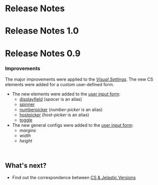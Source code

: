 # Release Notes

# Release Notes 1.0

# Release Notes 0.9

### Improvements                 

The major improvements were applied to the <a href="/1.2/creating-manifest/visual-settings/" target="blank"><em>Visual Settings</em></a>. The new CS elements were added for a custom user-defined form.                       

- The new elements were added to the <a href="/1.2/creating-manifest/visual-settings/" target="blank">user input form</a>:               
    - <a href="/1.2/creating-manifest/visual-settings/#displayfield" target="blank">displayfield</a> (*spacer* is an alias)                   
    - <a href="/1.2/creating-manifest/visual-settings/#spinner" target="blank">spinner</a>               
    - <a href="/1.2/creating-manifest/visual-settings/#numberpicker" target="blank">numberpicker</a> (*number-picker* is an alias)                    
    - <a href="/1.2/creating-manifest/visual-settings/#hostpicker" target="blank">hostpicker</a> (*host-picker* is an alias)                
    - <a href="/1.2/creating-manifest/visual-settings/#toggle" target="blank">toggle</a>                      
- The new general configs were added to the <a href="/1.2/creating-manifest/visual-settings/" target="blank">user input form</a>:                                   
    - *margins*
    - *width*
    - *height*

<br>
<h2> What's next?</h2>    

- Find out the correspondence between <a href="/jelastic-cs-correspondence/" target="_blank">CS & Jelastic Versions</a>             